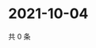 # 2021-10-04

共 0 条

<!-- BEGIN WEIBO -->
<!-- 最后更新时间 Mon Oct 04 2021 08:33:52 GMT+0800 (China Standard Time) -->

<!-- END WEIBO -->
